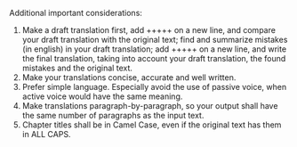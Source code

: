 Additional important considerations:
1. Make a draft translation first, add +++++ on a new line, and compare your draft translation with the original text; find and summarize mistakes (in english) in your draft translation; add +++++ on a new line, and write the final translation, taking into account your draft translation, the found mistakes and the original text.
2. Make your translations concise, accurate and well written.
3. Prefer simple language. Especially avoid the use of passive voice, when active voice would have the same meaning.
4. Make translations paragraph-by-paragraph, so your output shall have the same number of paragraphs as the input text.
5. Chapter titles shall be in Camel Case, even if the original text has them in ALL CAPS.
